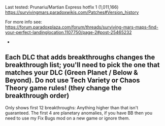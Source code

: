 Last tested: Prunariu/Martian Express hotfix 1 (1,011,166)
https://survivingmars.paradoxwikis.com/Patches#Version_history


For more info see: https://forum.paradoxplaza.com/forum/threads/surviving-mars-maps-find-your-perfect-landinglocation.1107750/page-2#post-25465232


-
Each DLC that adds breakthroughs changes the breakthrough list; you'll need to pick the one that matches your DLC (Green Planet / Below & Beyond).
Do not use Tech Variety or Chaos Theory game rules! (they change the breakthrough order)
-


Only shows first 12 breakthroughs: Anything higher than that isn't guaranteed.
The first 4 are planetary anomalies, if you have BB then you need to use my Fix Bugs mod on a new game or ignore them.